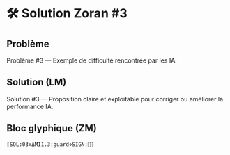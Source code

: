 # 🛠️ Solution Zoran #3

## Problème
Problème #3 — Exemple de difficulté rencontrée par les IA.

## Solution (LM)
Solution #3 — Proposition claire et exploitable pour corriger ou améliorer la performance IA.

## Bloc glyphique (ZM)
```
⟦SOL:03⋄ΔM11.3:guard⋄SIGN:🦋⟧
```
